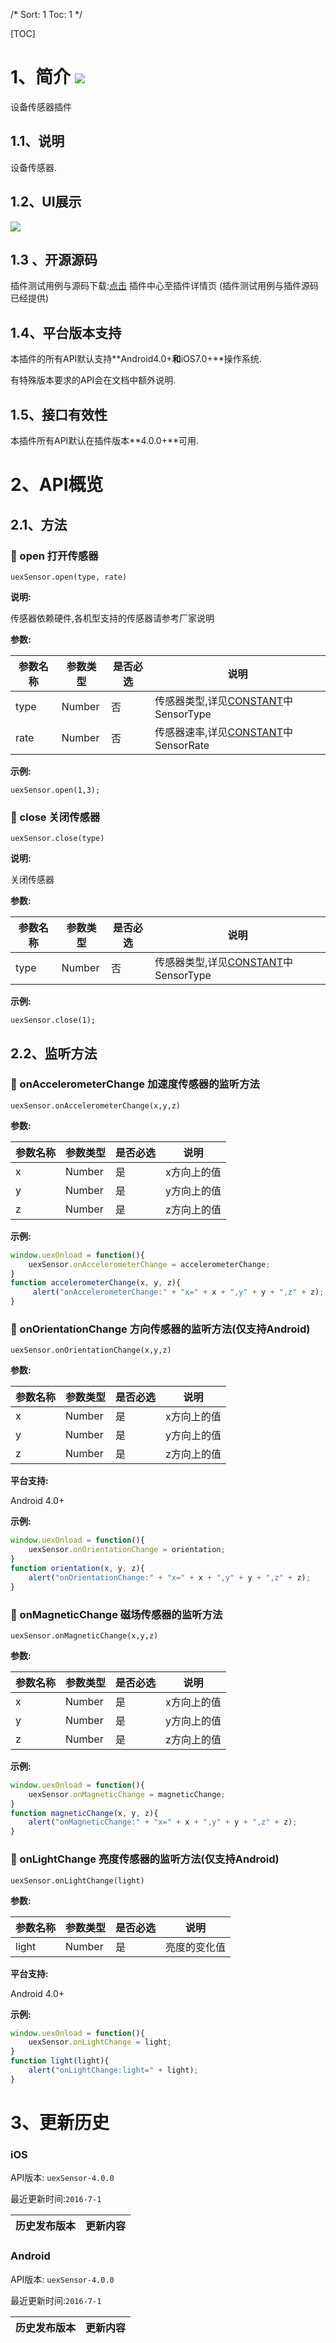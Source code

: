 /*
Sort: 1
Toc: 1
*/

[TOC]
# 1、简介 [![](http://appcan-download.oss-cn-beijing.aliyuncs.com/%E5%85%AC%E6%B5%8B%2Fgf.png)]()<ignore>
设备传感器插件
## 1.1、说明<ignore>
设备传感器.
## 1.2、UI展示<ignore>
 ![](http://newdocx.appcan.cn/docximg/124447l2015i6u16n.png)
## 1.3 、开源源码<ignore>
插件测试用例与源码下载:[点击](http://plugin.appcan.cn/details.html?id=185_index) 插件中心至插件详情页 (插件测试用例与插件源码已经提供)
## 1.4、平台版本支持<ignore>

本插件的所有API默认支持**Android4.0+**和**iOS7.0+**操作系统.

有特殊版本要求的API会在文档中额外说明.

## 1.5、接口有效性<ignore>

本插件所有API默认在插件版本**4.0.0+**可用.
# 2、API概览<ignore>

## 2.1、方法<ignore>

### 🍭 open 打开传感器

`uexSensor.open(type, rate)`

**说明:**

传感器依赖硬件,各机型支持的传感器请参考厂家说明

**参数:**

| 参数名称 | 参数类型   | 是否必选 | 说明                                       |
| ---- | ------ | ---- | ---------------------------------------- |
| type | Number | 否    | 传感器类型,详见[CONSTANT](http://newdocx.appcan.cn/newdocx/docx?type=978_975#Sensor "CONSTANT")中SensorType |
| rate | Number | 否    | 传感器速率,详见[CONSTANT](http://newdocx.appcan.cn/newdocx/docx?type=978_975#Sensor "CONSTANT")中SensorRate |


**示例:**

```
uexSensor.open(1,3);
```

### 🍭 close 关闭传感器

`uexSensor.close(type)`

**说明:**

关闭传感器

**参数:**

| 参数名称 | 参数类型   | 是否必选 | 说明                                       |
| ---- | ------ | ---- | ---------------------------------------- |
| type | Number | 否    | 传感器类型,详见[CONSTANT](http://newdocx.appcan.cn/newdocx/docx?type=978_975#Sensor "CONSTANT")中SensorType |


**示例:**

```
uexSensor.close(1);
```

## 2.2、监听方法<ignore>

### 🍭 onAccelerometerChange 加速度传感器的监听方法

`uexSensor.onAccelerometerChange(x,y,z)`


**参数:**

| 参数名称 | 参数类型   | 是否必选 | 说明     |
| ---- | ------ | ---- | ------ |
| x    | Number | 是    | x方向上的值 |
| y    | Number | 是    | y方向上的值 |
| z    | Number | 是    | z方向上的值 |



**示例:**

```javascript
window.uexOnload = function(){
	uexSensor.onAccelerometerChange = accelerometerChange;
}
function accelerometerChange(x, y, z){
     alert("onAccelerometerChange:" + "x=" + x + ",y" + y + ",z" + z);
}
```

### 🍭  onOrientationChange 方向传感器的监听方法(仅支持Android)

`uexSensor.onOrientationChange(x,y,z)`

**参数:**

| 参数名称 | 参数类型   | 是否必选 | 说明     |
| ---- | ------ | ---- | ------ |
| x    | Number | 是    | x方向上的值 |
| y    | Number | 是    | y方向上的值 |
| z    | Number | 是    | z方向上的值 |

**平台支持:**

Android 4.0+

**示例:**

```javascript
window.uexOnload = function(){
	uexSensor.onOrientationChange = orientation;
}
function orientation(x, y, z){
	alert("onOrientationChange:" + "x=" + x + ",y" + y + ",z" + z);
}
```

### 🍭 onMagneticChange 磁场传感器的监听方法

`uexSensor.onMagneticChange(x,y,z)`

**参数:**

| 参数名称 | 参数类型   | 是否必选 | 说明     |
| ---- | ------ | ---- | ------ |
| x    | Number | 是    | x方向上的值 |
| y    | Number | 是    | y方向上的值 |
| z    | Number | 是    | z方向上的值 |


**示例:**

```javascript
window.uexOnload = function(){
	uexSensor.onMagneticChange = magneticChange;
}
function magneticChange(x, y, z){
    alert("onMagneticChange:" + "x=" + x + ",y" + y + ",z" + z);
}
```

### 🍭 onLightChange 亮度传感器的监听方法(仅支持Android)

`uexSensor.onLightChange(light)`

**参数:**

| 参数名称  | 参数类型   | 是否必选 | 说明     |
| ----- | ------ | ---- | ------ |
| light | Number | 是    | 亮度的变化值 |

**平台支持:**

Android 4.0+

**示例:**

```javascript
window.uexOnload = function(){
	uexSensor.onLightChange = light;
}
function light(light){
    alert("onLightChange:light=" + light);
}
```

# 3、更新历史<ignore>

### iOS<ignore>

API版本: `uexSensor-4.0.0`

最近更新时间:`2016-7-1`

| 历史发布版本 | 更新内容 |
| ----- | ----- |

### Android<ignore>

API版本: `uexSensor-4.0.0`

最近更新时间:`2016-7-1`

| 历史发布版本 | 更新内容 |
| ----- | ----- |
